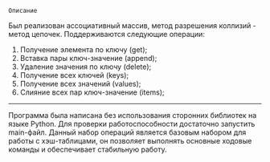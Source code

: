     Описание
Был реализован ассоциативный массив, метод разрешения коллизий - метод цепочек. Поддерживаются следующие операции:
1. Получение элемента по ключу (get);
2. Вставка пары ключ-значение (append);
3. Удаление значения по ключу (delete);
4. Получение всех ключей (keys);
5. Получение всех значений (values);
6. Слияние всех пар ключ-значение (items);
_____
Программа была написана без использования сторонних библиотек на языке Python. Для проверки работоспособности достаточно запустить main-файл. Данный набор операций является базовым набором для работы с хэш-таблицами, он позволяет выполнять основные ходовые команды и обеспечивает стабильную работу.